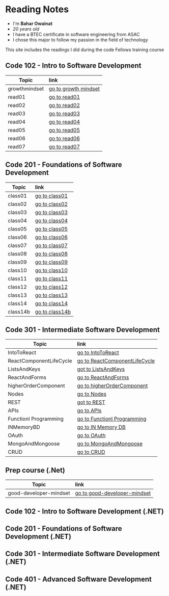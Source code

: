 # Reading Notes
- I'm **Bahar Owainat**
- *20 years old*
- I have a BTEC certificate in software engineering from ASAC
- I chose this major to follow my passion in the field of technology

This site includes the readings I did during the code Fellows training course

## Code 102 - Intro to Software Development

| Topic| link     |  
|---------|:---------
| growthmindset | [go to growth mindset](https://bashar-owainat.github.io/reading-notes/102/growthmindset)  
|read01  |   [go to read01 ](https://bashar-owainat.github.io/reading-notes/102/read01)
|read02|[go to read02 ](https://bashar-owainat.github.io/reading-notes/102/read02)
|read03|[go to read03](https://bashar-owainat.github.io/reading-notes/102/read03)
|read04|[go to read04](https://bashar-owainat.github.io/reading-notes/102/read04)
|read05|[go to read05](https://bashar-owainat.github.io/reading-notes/102/read05)
|read06|[go to read06](https://bashar-owainat.github.io/reading-notes/102/read06)
|read07|[go to read07](https://bashar-owainat.github.io/reading-notes/102/read07)

## Code 201 - Foundations of Software Development

| Topic  |  link  |
|---------|:---------
|class01|[go to class01](https://bashar-owainat.github.io/reading-notes/201/class01)
|class02|[go to class02](https://bashar-owainat.github.io/reading-notes/201/class02)
|class03|[go to class03](https://bashar-owainat.github.io/reading-notes/201/class03)
|class04|[go to class04](https://bashar-owainat.github.io/reading-notes/201/class04)
|class05|[go to class05](https://bashar-owainat.github.io/reading-notes/201/class05)
|class06|[go to class06](https://bashar-owainat.github.io/reading-notes/201/class06)
|class07|[go to class07](https://bashar-owainat.github.io/reading-notes/201/class07)
|class08|[go to class08](https://bashar-owainat.github.io/reading-notes/201/class08)
|class09|[go to class09](https://bashar-owainat.github.io/reading-notes/201/class09)
|class10|[go to class10](https://bashar-owainat.github.io/reading-notes/201/class10)
|class11|[go to class11](https://bashar-owainat.github.io/reading-notes/201/class11)
|class12|[go to class12](https://bashar-owainat.github.io/reading-notes/201/class12)
|class13|[go to class13](https://bashar-owainat.github.io/reading-notes/201/class13)
|class14|[go to class14](https://bashar-owainat.github.io/reading-notes/201/class14)
|class14b|[go to class14b](https://bashar-owainat.github.io/reading-notes/201/class14b)

## Code 301 - Intermediate Software Development


| Topic  |  link  |
|---------|:---------
|IntoToReact|[go to IntoToReact](https://bashar-owainat.github.io/reading-notes/IntoToReact)
|ReactComponentLifeCycle|[go to ReactComponentLifeCycle](https://bashar-owainat.github.io/reading-notes/301/ReactComponentLifecycle)
|ListsAndKeys|[got to ListsAndKeys](https://bashar-owainat.github.io/reading-notes/301/listsAndKeys)
|ReactAndForms|[go to ReactAndForms](https://bashar-owainat.github.io/reading-notes/301/ReactAndForms)
|higherOrderComponent|[go to higherOrderComponent ](https://bashar-owainat.github.io/reading-notes/301/higherOrderComponent)
|Nodes|[go to Nodes](https://bashar-owainat.github.io/reading-notes/301/Node)
|REST|[got to REST](https://bashar-owainat.github.io/reading-notes/301/REST)
|APIs|[go to APIs](https://bashar-owainat.github.io/reading-notes/301/APIs)
|Functionl Programming|[go to Functionl Programming](https://bashar-owainat.github.io/reading-notes/301/functionalProgramming)
|INMemoryBD|[go to IN Memory DB](https://bashar-owainat.github.io/reading-notes/301/inMemoryDB)
|OAuth|[go to OAuth](https://bashar-owainat.github.io/reading-notes/301/OAuth)
|MongoAndMongoose|[go to MongoAndMongoose](https://bashar-owainat.github.io/reading-notes/301/MongoAndMongoose)
|CRUD|[go to CRUD](https://bashar-owainat.github.io/reading-notes/301/CRUD)

## Prep course (.Net)

| Topic  | link |
|---------|:---------
|good-developer-mindset|[go to good-developer-mindset](https://bashar-owainat.github.io/reading-notes/dotNet/good-developer-mindset)

## Code 102 - Intro to Software Development (.NET)


## Code 201 - Foundations of Software Development (.NET)



## Code 301 - Intermediate Software Development (.NET)



## Code 401 - Advanced Software Development (.NET)


